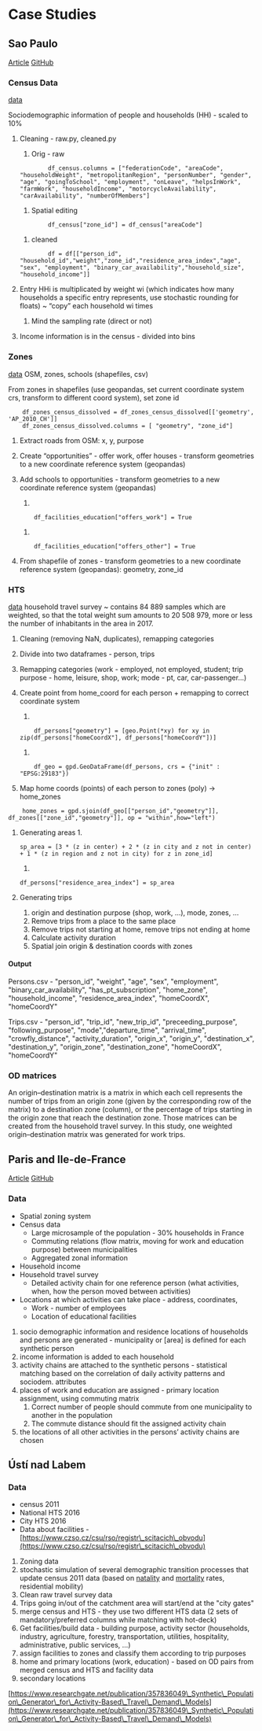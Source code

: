 # Case Studies

## Sao Paulo

[Article](https://www.research-collection.ethz.ch/bitstream/handle/20.500.11850/429951/ab1545.pdf?sequence=1\&isAllowed=y) [GitHub](https://github.com/eqasim-org/sao\_paulo/blob/master/docs/howto.md)

### Census Data

[data](https://centrodametropole.fflch.usp.br/en/download-de-dados?f%5B0%5D=facets\_temas%3Ademographic%20census%202010\&f%5B1%5D=facets\_tipos%3Ano%20cartographic\&busca\_geral=\&items\_per\_page=20)

Sociodemographic information of people and households (HH) - scaled to 10%

1.  Cleaning - raw.py, cleaned.py

    1. Orig - raw

    ```
            df_census.columns = ["federationCode", "areaCode", "householdWeight", "metropolitanRegion", "personNumber", "gender", "age", "goingToSchool", "employment", "onLeave", "helpsInWork", "farmWork", "householdIncome", "motorcycleAvailability", "carAvailability", "numberOfMembers"]
    ```

    1. Spatial editing

    ```
            df_census["zone_id"] = df_census["areaCode"] 
    ```

    1. cleaned

    ```
            df = df[["person_id", "household_id","weight","zone_id","residence_area_index","age", "sex", "employment", "binary_car_availability","household_size", "household_income"]]
    ```
2. Entry HHi is multiplicated by weight wi (which indicates how many households a specific entry represents, use stochastic rounding for floats) \~ “copy” each household wi times
   1. Mind the sampling rate (direct or not)
3. Income information is in the census - divided into bins

### Zones

[data](https://drive.google.com/file/d/1TdXEfwruBDYorcf9E7yG8kPI6yMfjV5O/view) OSM, zones, schools (shapefiles, csv)

From zones in shapefiles (use geopandas, set current coordinate system crs, transform to different coord system), set zone id

```
    df_zones_census_dissolved = df_zones_census_dissolved[['geometry', 'AP_2010_CH']]
    df_zones_census_dissolved.columns = [ "geometry", "zone_id"]
```

1. Extract roads from OSM: x, y, purpose
2. Create “opportunities” - offer work, offer houses - transform geometries to a new coordinate reference system (geopandas)
3.  Add schools to opportunities - transform geometries to a new coordinate reference system (geopandas)

    1.

    ```
        df_facilities_education["offers_work"] = True
    ```

    1.

    ```
        df_facilities_education["offers_other"] = True
    ```
4. From shapefile of zones - transform geometries to a new coordinate reference system (geopandas): geometry, zone\_id

### HTS

[data](https://transparencia.metrosp.com.br/dataset/pesquisa-origem-e-destino/resource/4362eaa3-c0aa-410a-a32b-37355c091075) household travel survey \~ contains 84 889 samples which are weighted, so that the total weight sum amounts to 20 508 979, more or less the number of inhabitants in the area in 2017.

1. Cleaning (removing NaN, duplicates), remapping categories
2. Divide into two dataframes - person, trips
3. Remapping categories (work - employed, not employed, student; trip purpose - home, leisure, shop, work; mode - pt, car, car-passenger...)
4.  Create point from home\_coord for each person + remapping to correct coordinate system

    1.

    ```
        df_persons["geometry"] = [geo.Point(*xy) for xy in zip(df_persons["homeCoordX"], df_persons["homeCoordY"])]
    ```

    1.

    ```
        df_geo = gpd.GeoDataFrame(df_persons, crs = {"init" : "EPSG:29183"})
    ```
5. Map home coords (points) of each person to zones (poly) -> home\_zones

```
    home_zones = gpd.sjoin(df_geo[["person_id","geometry"]], df_zones[["zone_id","geometry"]], op = "within",how="left")
```

1.  Generating areas 1.

    ```
    sp_area = [3 * (z in center) + 2 * (z in city and z not in center) + 1 * (z in region and z not in city) for z in zone_id] 
    ```

    1.

    ```
    df_persons["residence_area_index"] = sp_area
    ```
2. Generating trips
   1. origin and destination purpose (shop, work, ...), mode, zones, …
   2. Remove trips from a place to the same place
   3. Remove trips not starting at home, remove trips not ending at home
   4. Calculate activity duration
   5. Spatial join origin & destination coords with zones

#### Output

Persons.csv - "person\_id", "weight", "age", "sex", "employment", "binary\_car\_availability", "has\_pt\_subscription", "home\_zone", "household\_income", "residence\_area\_index", "homeCoordX", "homeCoordY"

Trips.csv - "person\_id", "trip\_id", "new\_trip\_id", "preceeding\_purpose", "following\_purpose", "mode","departure\_time", "arrival\_time", "crowfly\_distance", "activity\_duration", "origin\_x", "origin\_y", "destination\_x", "destination\_y", "origin\_zone", "destination\_zone", "homeCoordX", "homeCoordY"

### OD matrices

An origin–destination matrix is a matrix in which each cell represents the number of trips from an origin zone (given by the corresponding row of the matrix) to a destination zone (column), or the percentage of trips starting in the origin zone that reach the destination zone. Those matrices can be created from the household travel survey. In this study, one weighted origin–destination matrix was generated for work trips.

## Paris and Ile-de-France

[Article](https://www.sciencedirect.com/science/article/pii/S0968090X21003016) [GitHub](https://github.com/eqasim-org/ile-de-france/blob/develop/docs/population.md)

### Data

* Spatial zoning system
* Census data
  * Large microsample of the population - 30% households in France
  * Commuting relations (flow matrix, moving for work and education purpose) between municipalities
  * Aggregated zonal information
* Household income
* Household travel survey
  * Detailed activity chain for one reference person (what activities, when, how the person moved between activities)
* Locations at which activities can take place - address, coordinates,
  * Work - number of employees
  * Location of educational facilities

1. socio demographic information and residence locations of households and persons are generated - municipality or \[area] is defined for each synthetic person
2. income information is added to each household
3. activity chains are attached to the synthetic persons - statistical matching based on the correlation of daily activity patterns and sociodem. attributes
4. places of work and education are assigned - primary location assignment, using commuting matrix
   1. Correct number of people should commute from one municipality to another in the population
   2. The commute distance should fit the assigned activity chain
5. the locations of all other activities in the persons’ activity chains are chosen

## Ústí nad Labem

### Data

* census 2011&#x20;
* National HTS 2016
* City HTS 2016
* Data about facilities - [https://www.czso.cz/csu/rso/registr\_scitacich\_obvodu](https://www.czso.cz/csu/rso/registr\_scitacich\_obvodu)

1. Zoning data
2. stochastic simulation of several demographic transition processes that update census 2011 data (based on [natality](https://www.czso.cz/csu/czso/porodnost-a-plodnost-2011-2015) and [mortality](https://www.czso.cz/csu/czso/umrtnostni-tabulky-metodika) rates, residential mobility)
3. Clean raw travel survey data
4. Trips going in/out of the catchment area will start/end at the "city gates"
5. merge census and HTS - they use two different HTS data (2 sets of mandatory/preferred columns while matching with hot-deck)
6. Get facilities/build data - building purpose, activity sector (households, industry, agriculture, forestry, transportation, utilities, hospitality, administrative, public services, ...)&#x20;
7. assign facilities to zones and classify them according to trip purposes
8. home and primary locations (work, education) - based on OD pairs from merged census and HTS and facility data
9. secondary locations

[https://www.researchgate.net/publication/357836049\_Synthetic\_Population\_Generator\_for\_Activity-Based\_Travel\_Demand\_Models](https://www.researchgate.net/publication/357836049\_Synthetic\_Population\_Generator\_for\_Activity-Based\_Travel\_Demand\_Models)
